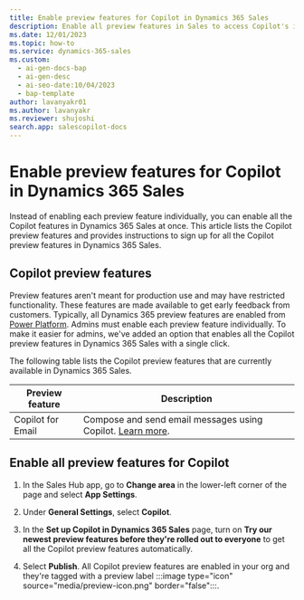 ```yaml
---
title: Enable preview features for Copilot in Dynamics 365 Sales
description: Enable all preview features in Sales to access Copilot's immersive experience and other features before official release.
ms.date: 12/01/2023
ms.topic: how-to
ms.service: dynamics-365-sales
ms.custom:
  - ai-gen-docs-bap
  - ai-gen-desc
  - ai-seo-date:10/04/2023
  - bap-template
author: lavanyakr01
ms.author: lavanyakr
ms.reviewer: shujoshi
search.app: salescopilot-docs
---
```


# Enable preview features for Copilot in Dynamics 365 Sales

Instead of enabling each preview feature individually, you can enable all the Copilot features in Dynamics 365 Sales at once. This article lists the Copilot preview features and provides instructions to sign up for all the Copilot preview features in Dynamics 365 Sales.

## Copilot preview features

Preview features aren't meant for production use and may have restricted functionality. These features are made available to get early feedback from customers. Typically, all Dynamics 365 preview features are enabled from [Power Platform](/power-platform/admin/what-are-preview-features-how-do-i-enable-them). Admins must enable each preview feature individually. To make it easier for admins, we've added an option that enables all the Copilot preview features in Dynamics 365 Sales with a single click.

The following table lists the Copilot preview features that are currently available in Dynamics 365 Sales.

| Preview feature | Description |
|-----------------------|---------|
| Copilot for Email | Compose and send email messages using Copilot. [Learn more](compose-send-email-copilot.md). |


## Enable all preview features for Copilot 

1. In the Sales Hub app, go to **Change area** in the lower-left corner of the page and select **App Settings**.

1. Under **General Settings**, select **Copilot**.

1. In the **Set up Copilot in Dynamics 365 Sales** page, turn on **Try our newest preview features before they're rolled out to everyone** to get all the Copilot preview features automatically.

1. Select **Publish**.
    All Copilot preview features are enabled in your org and they're tagged with a preview label :::image type="icon" source="media/preview-icon.png" border="false":::.